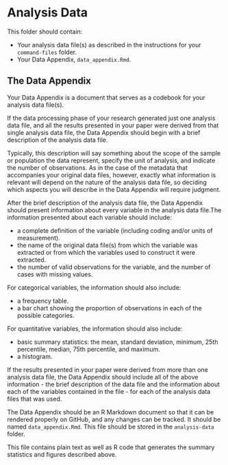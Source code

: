 # Analysis Data

This folder should contain:

- Your analysis data file(s) as described in the instructions for your `
command-files` folder.
- Your Data Appendix, `data_appendix.Rmd`.

## The Data Appendix

Your Data Appendix is a document that serves as a codebook for your 
analysis data file(s).

If the data processing phase of your research generated just one 
analysis data file, and all the results presented in your paper were 
derived from that single analysis data file, the Data Appendix should 
begin with a brief description of the analysis data file.

Typically, this description will say something about the scope of the 
sample or population the data represent, specify the unit of analysis, 
and indicate the number of observations. As in the case of the metadata 
that accompanies your original data files, however, exactly what 
information is relevant will depend on the nature of the analysis data 
file, so deciding which aspects you will describe in the Data Appendix 
will require judgment.

After the brief description of the analysis data file, the Data 
Appendix should present information about every variable in the 
analysis data file.The information presented about each variable should 
include:

- a complete definition of the variable (including coding and/or units 
of measurement).
- the name of the original data file(s) from which the variable was 
extracted or from which the variables used to construct it were 
extracted.
- the number of valid observations for the variable, and the number of 
cases with missing values.

For categorical variables, the information should also include:
- a frequency table.
- a bar chart showing the proportion of observations in each of the 
possible categories.

For quantitative variables, the information should also include:
- basic summary statistics: the mean, standard deviation, minimum, 25th 
percentile, median, 75th percentile, and maximum.
- a histogram.

If the results presented in your paper were derived from more than one 
analysis data file, the Data Appendix should include all of the above 
information - the brief description of the data file and the 
information about each of the variables contained in the file - for 
each of the analysis data files that was used.

The Data Appendix should be an R Markdown document so that it can be 
rendered properly on GitHub, and any changes can be tracked. It should 
be named `data_appendix.Rmd`. This file should be stored in the 
`analysis-data` folder.

This file contains plain text as well as R code that generates the 
summary statistics and figures described above.